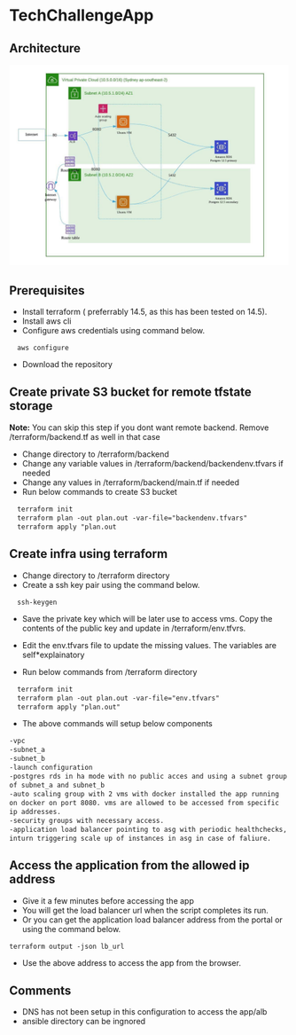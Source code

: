 # TechChallengeApp

## Architecture 
![Alt text](./architecture.jpeg?raw=true "architecture")

## Prerequisites
* Install terraform ( preferrably 14.5, as this has been tested on 14.5). 
* Install aws cli
* Configure aws credentials using command below.
```
  aws configure
```
* Download the repository

## Create private S3 bucket for remote tfstate storage
**Note:** You can skip this step if you dont want remote backend. Remove /terraform/backend.tf as well in that case
* Change directory to /terraform/backend
* Change any variable values in /terraform/backend/backendenv.tfvars if needed
* Change any values in /terraform/backend/main.tf if needed
* Run below commands to create S3 bucket
```
  terraform init
  terraform plan -out plan.out -var-file="backendenv.tfvars"
  terraform apply "plan.out
```


## Create infra using terraform
* Change directory to /terraform directory
* Create a ssh key pair using the command below.
```
  ssh-keygen
```
* Save the private key which will be later use to access vms. Copy the contents of the public key and update in /terraform/env.tfvrs.
* Edit the env.tfvars file to update the missing values. The variables are self*explainatory

* Run below commands from /terraform directory
```
  terraform init
  terraform plan -out plan.out -var-file="env.tfvars"
  terraform apply "plan.out"
```
* The above commands will setup below components
```
-vpc
-subnet_a
-subnet_b
-launch configuration
-postgres rds in ha mode with no public acces and using a subnet group of subnet_a and subnet_b
-auto scaling group with 2 vms with docker installed the app running on docker on port 8080. vms are allowed to be accessed from specific ip addresses. 
-security groups with necessary access.
-application load balancer pointing to asg with periodic healthchecks, inturn triggering scale up of instances in asg in case of faliure.
```

## Access the application from the allowed ip address
* Give it a few minutes before accessing the app
* You will get the load balancer url when the script completes its run.
* Or you can get the application load balancer address from the portal or using the command below.
```
terraform output -json lb_url
```
* Use the above address to access the app from the browser.


## Comments
* DNS has not been setup in this configuration to access the app/alb
* ansible directory can be ingnored
